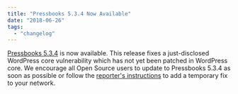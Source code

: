 ```yaml
---
title: "Pressbooks 5.3.4 Now Available"
date: "2018-06-26"
tags: 
  - "changelog"
---
```


[Pressbooks 5.3.4](https://github.com/pressbooks/pressbooks/releases/5.3.4) is now available. This release fixes a just-disclosed WordPress core vulnerability which has not yet been patched in WordPress core. We encourage all Open Source users to update to Pressbooks 5.3.4 as soon as possible or follow the [reporter's instructions](https://blog.ripstech.com/2018/wordpress-file-delete-to-code-execution/) to add a temporary fix to your network.
